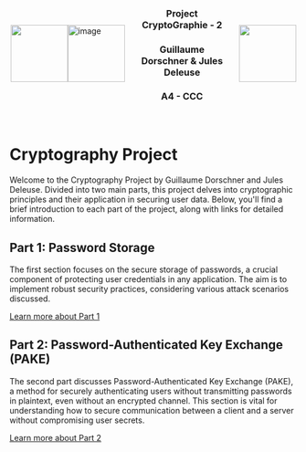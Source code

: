 <div style="display: flex; justify-content: center; align-items: center; width: 500px; margin: 0 auto;">
    <img src="https://avatars.githubusercontent.com/u/44686652?v=4" height=100 style="align-self: center;">
    <img alt="image" src="https://github.com/GuillaumeDorschner/ESILV-Cryptography-S8-1/assets/44686652/43f3aba2-7fcc-46a9-b818-73c2ad932501" height=100 style="align-self: center;">
    <div style="padding: 20px; text-align: center;">
        <h3 style="font-size: 16px;">Project CryptoGraphie - 2</h3>
        <h3 style="font-size: 16px;">Guillaume Dorschner & Jules Deleuse</h3>
        <h3 style="font-size: 16px;">A4 - CCC</h3>
    </div>
    <img src="https://www.esilv.fr/ecole-ingenieur/logos/logo_esilv_png_couleur.png" width="100" style="align-self: center;">
</div>

# Cryptography Project

Welcome to the Cryptography Project by Guillaume Dorschner and Jules Deleuse. Divided into two main parts, this project delves into cryptographic principles and their application in securing user data. Below, you'll find a brief introduction to each part of the project, along with links for detailed information.

## Part 1: Password Storage

The first section focuses on the secure storage of passwords, a crucial component of protecting user credentials in any application. The aim is to implement robust security practices, considering various attack scenarios discussed.

[Learn more about Part 1](https://github.com/GuillaumeDorschner/ESILV-Cryptography-S8/tree/main/Part%201%20-%20Storage)

## Part 2: Password-Authenticated Key Exchange (PAKE)

The second part discusses Password-Authenticated Key Exchange (PAKE), a method for securely authenticating users without transmitting passwords in plaintext, even without an encrypted channel. This section is vital for understanding how to secure communication between a client and a server without compromising user secrets.

[Learn more about Part 2](https://github.com/GuillaumeDorschner/ESILV-Cryptography-S8/tree/main/Part%202%20-%20Pake)
